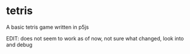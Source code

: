 # tetris
A basic tetris game written in p5js

EDIT: does not seem to work as of now, not sure what changed, look into and debug
